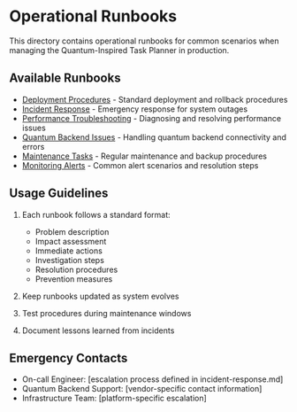 # Operational Runbooks

This directory contains operational runbooks for common scenarios when managing the Quantum-Inspired Task Planner in production.

## Available Runbooks

- [Deployment Procedures](deployment-procedures.md) - Standard deployment and rollback procedures
- [Incident Response](incident-response.md) - Emergency response for system outages
- [Performance Troubleshooting](performance-troubleshooting.md) - Diagnosing and resolving performance issues
- [Quantum Backend Issues](quantum-backend-issues.md) - Handling quantum backend connectivity and errors
- [Maintenance Tasks](maintenance-tasks.md) - Regular maintenance and backup procedures
- [Monitoring Alerts](monitoring-alerts.md) - Common alert scenarios and resolution steps

## Usage Guidelines

1. Each runbook follows a standard format:
   - Problem description
   - Impact assessment
   - Immediate actions
   - Investigation steps
   - Resolution procedures
   - Prevention measures

2. Keep runbooks updated as system evolves
3. Test procedures during maintenance windows
4. Document lessons learned from incidents

## Emergency Contacts

- On-call Engineer: [escalation process defined in incident-response.md]
- Quantum Backend Support: [vendor-specific contact information]
- Infrastructure Team: [platform-specific escalation]